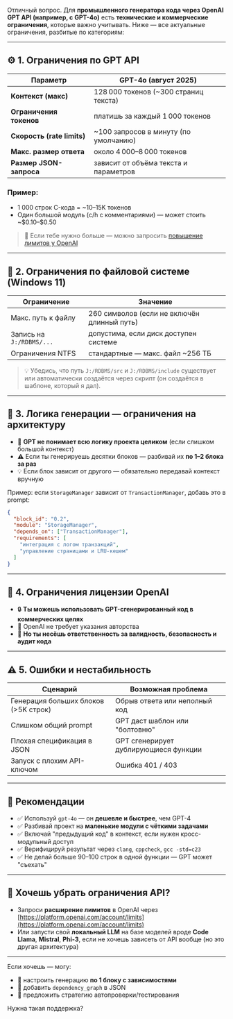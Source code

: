 Отличный вопрос. Для **промышленного генератора кода через OpenAI GPT API (например, с GPT-4o)** есть **технические и коммерческие ограничения**, которые важно учитывать. Ниже — все актуальные ограничения, разбитые по категориям:

---

## ⚙️ 1. Ограничения по GPT API

| Параметр                   | GPT-4o (август 2025)                   |
| -------------------------- | -------------------------------------- |
| **Контекст (макс)**        | 128 000 токенов (\~300 страниц текста) |
| **Ограничения токенов**    | платишь за каждый 1 000 токенов        |
| **Скорость (rate limits)** | \~100 запросов в минуту (по умолчанию) |
| **Макс. размер ответа**    | около 4 000–8 000 токенов              |
| **Размер JSON-запроса**    | зависит от объёма текста и параметров  |

### Пример:

* 1 000 строк C-кода = \~10–15K токенов
* Один большой модуль (c/h с комментариями) — может стоить \~\$0.10–\$0.50

> 🔐 Если тебе нужно больше — можно запросить [повышение лимитов у OpenAI](https://platform.openai.com/account/limits)

---

## 📁 2. Ограничения по файловой системе (Windows 11)

| Ограничение              | Значение                                    |
| ------------------------ | ------------------------------------------- |
| Макс. путь к файлу       | 260 символов (если не включён длинный путь) |
| Запись на `J:/RDBMS/...` | допустима, если диск доступен системе       |
| Ограничения NTFS         | стандартные — макс. файл \~256 ТБ           |

> 💡 Убедись, что путь `J:/RDBMS/src` и `J:/RDBMS/include` существует или автоматически создаётся через скрипт (он создаётся в шаблоне, который я дал).

---

## 🧠 3. Логика генерации — ограничения на архитектуру

* 💬 **GPT не понимает всю логику проекта целиком** (если слишком большой контекст)
* ⚠️ Если ты генерируешь десятки блоков — разбивай их **по 1–2 блока за раз**
* 💡 Если блок зависит от другого — обязательно передавай контекст вручную

Пример: если `StorageManager` зависит от `TransactionManager`, добавь это в prompt:

```json
{
  "block_id": "0.2",
  "module": "StorageManager",
  "depends_on": ["TransactionManager"],
  "requirements": [
    "интеграция с логом транзакций",
    "управление страницами и LRU-кешем"
  ]
}
```

---

## 🧾 4. Ограничения лицензии OpenAI

* 🔒 **Ты можешь использовать GPT-сгенерированный код в коммерческих целях**
* 📄 OpenAI не требует указания авторства
* 🤖 **Но ты несёшь ответственность за валидность, безопасность и аудит кода**

---

## ⚠️ 5. Ошибки и нестабильность

| Сценарий                             | Возможная проблема                    |
| ------------------------------------ | ------------------------------------- |
| Генерация больших блоков (>5K строк) | Обрыв ответа или неполный код         |
| Слишком общий prompt                 | GPT даст шаблон или "болтовню"        |
| Плохая спецификация в JSON           | GPT сгенерирует дублирующиеся функции |
| Запуск с плохим API-ключом           | Ошибка 401 / 403                      |

---

## 📌 Рекомендации

* ✅ Используй `gpt-4o` — он **дешевле и быстрее**, чем GPT-4
* ✅ Разбивай проект на **маленькие модули с чёткими задачами**
* ✅ Включай "предыдущий код" в контекст, если нужен кросс-модульный доступ
* ✅ Верифицируй результат через `clang`, `cppcheck`, `gcc -std=c23`
* ✅ Не делай больше 90–100 строк в одной функции — GPT может "съехать"

---

## 🔐 Хочешь убрать ограничения API?

* Запроси **расширение лимитов** в OpenAI через [https://platform.openai.com/account/limits](https://platform.openai.com/account/limits)
* Или запусти свой **локальный LLM** на базе моделей вроде **Code Llama**, **Mistral**, **Phi-3**, если не хочешь зависеть от API вообще (но это другая архитектура)

---

Если хочешь — могу:

* 🔹 настроить генерацию **по 1 блоку с зависимостями**
* 🔹 добавить `dependency_graph` в JSON
* 🔹 предложить стратегию автопроверки/тестирования

Нужна такая поддержка?

